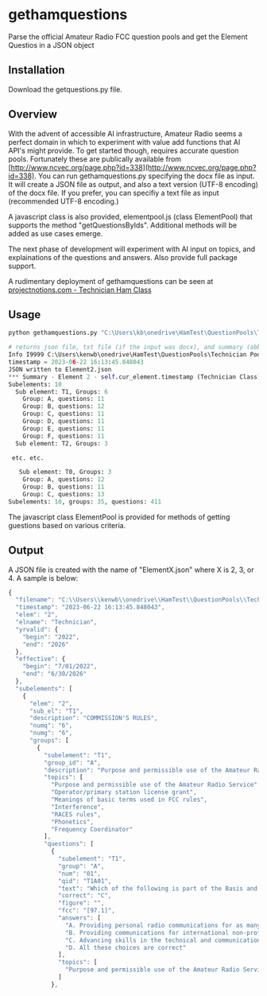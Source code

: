 # gethamquestions
Parse the official Amateur Radio FCC question pools and get the Element Questios in a JSON object

## Installation
Download the getquestions.py file. 

## Overview
With the advent of accessible AI infrastructure, Amateur Radio seems a perfect domain in which to experiment with value add functions that AI API's might provide.
To get started though, requires accurate question pools.  Fortunately these are publically available from [http://www.ncvec.org/page.php?id=338](http://www.ncvec.org/page.php?id=338).
You can run gethamquestions.py specifying the docx file as input.  It will create a JSON file as output, and also a text version (UTF-8 encoding) of the docx file.  If you prefer, you can specifiy a text file as input (recommended UTF-8 encoding.)

A javascript class is also provided, elementpool.js (class ElementPool) that supports the method "getQuestionsByIds".  Additional methods will be added as use cases emerge.

The next phase of development will experiment with AI input on topics, and explainations of the questions and answers. Also provide full package support.

A rudimentary deployment of gethamquestions can be seen at [projectnotions.com - Technician Ham Class](https://projectnotions.com/blog1/2023/05/technician-ham-class)

## Usage

```python
python gethamquestions.py "C:\Users\kb\onedrive\HamTest\QuestionPools\Technician Pool and Syllabus 2022-2026 Public Release Errata March 7 2022.utf8.txt"

# returns json file, txt file (if the input was docx), and summary (abbreviated below)
Info I9999 C:\Users\kenwb\onedrive\HamTest\QuestionPools\Technician Pool and Syllabus 2022-2026 Public Release Errata March 7 2022.utf8.txt 0 nond
timestamp = 2023-06-22 16:13:45.848043
JSON written to Element2.json
*** Summary - Element 2 - self.cur_element.timestamp (Technician Class) 2022-2026 ***
Subelements: 10
  Sub element: T1, Groups: 6
    Group: A, questions: 11
    Group: B, questions: 12
    Group: C, questions: 11
    Group: D, questions: 11
    Group: E, questions: 11
    Group: F, questions: 11
  Sub element: T2, Groups: 3

 etc. etc.

   Sub element: T0, Groups: 3
    Group: A, questions: 12
    Group: B, questions: 11
    Group: C, questions: 13
Subelements: 10, groups: 35, questions: 411 
```
The javascript class ElementPool is provided for methods of getting guestions based on various criteria.

## Output

A JSON file is created with the name of "ElementX.json" where X is 2, 3, or 4.  A sample is below:

```javascript
{
  "filename": "C:\\Users\\kenwb\\onedrive\\HamTest\\QuestionPools\\Technician Pool and Syllabus 2022-2026 Public Release Errata March 7 2022.utf8.txt",
  "timestamp": "2023-06-22 16:13:45.848043",
  "elem": "2",
  "elname": "Technician",
  "yrvalid": {
    "begin": "2022",
    "end": "2026"
  },
  "effective": {
    "begin": "7/01/2022",
    "end": "6/30/2026"
  },
  "subelements": [
    {
      "elem": "2",
      "sub_el": "T1",
      "description": "COMMISSION'S RULES",
      "numq": "6",
      "numg": "6",
      "groups": [
        {
          "subelement": "T1",
          "group_id": "A",
          "description": "Purpose and permissible use of the Amateur Radio Service; Operator/primary station license grant; Meanings of basic terms used in FCC rules; Interference; RACES rules; Phonetics; Frequency Coordinator",
          "topics": [
            "Purpose and permissible use of the Amateur Radio Service",
            "Operator/primary station license grant",
            "Meanings of basic terms used in FCC rules",
            "Interference",
            "RACES rules",
            "Phonetics",
            "Frequency Coordinator"
          ],
          "questions": [
            {
              "subelement": "T1",
              "group": "A",
              "num": "01",
              "qid": "T1A01",
              "text": "Which of the following is part of the Basis and Purpose of the Amateur Radio Service?",
              "correct": "C",
              "figure": "",
              "fcc": "[97.1]",
              "answers": [
                "A. Providing personal radio communications for as many citizens as possible",
                "B. Providing communications for international non-profit organizations",
                "C. Advancing skills in the technical and communication phases of the radio art",
                "D. All these choices are correct"
              ],
              "topics": [
                "Purpose and permissible use of the Amateur Radio Service"
              ]
            },
```
